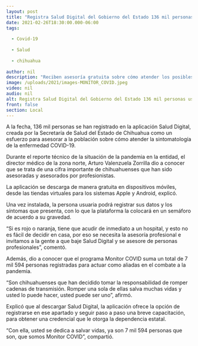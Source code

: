 ```yaml
---
layout: post
title: "Registra Salud Digital del Gobierno del Estado 136 mil personas usuarias"
date: 2021-02-26T18:30:00.000-06:00
tags:
  
  - Covid-19
  
  - Salud
  
  - chihuahua
  
author: nil
description: "Reciben asesoría gratuita sobre cómo atender los posibles síntomas de Sars-Cov2, informa el director médico Arturo Valenzuela Zorrilla; hay ya 7 mil 594 monitores COVID, destaca"
image: /uploads/2021/images-MONITOR_COVID.jpeg
video: nil
audio: nil
alt: Registra Salud Digital del Gobierno del Estado 136 mil personas usuarias
front: false
section: Local
---
```


A la fecha, 136 mil personas se han registrado en la aplicación Salud Digital, creada por la Secretaría de Salud del Estado de Chihuahua como un esfuerzo para asesorar a la población sobre cómo atender la sintomatología de la enfermedad COVID-19.

Durante el reporte técnico de la situación de la pandemia en la entidad, el director médico de la zona norte, Arturo Valenzuela Zorrilla dio a conocer que se trata de una cifra importante de chihuahuenses que han sido asesoradas y asesorados por profesionistas.

La aplicación se descarga de manera gratuita en dispositivos móviles, desde las tiendas virtuales para los sistemas Apple y Android, explicó.

Una vez instalada, la persona usuaria podrá registrar sus datos y los síntomas que presenta, con lo que la plataforma la colocará en un semáforo de acuerdo a su gravedad.

“Si es rojo o naranja, tiene que acudir de inmediato a un hospital, y esto no es fácil de decidir en casa, por eso se necesita la asesoría profesional e invitamos a la gente a que baje Salud Digital y se asesore de personas profesionales”, comentó.

Además, dio a conocer que el programa Monitor COVID suma un total de 7 mil 594 personas registradas para actuar como aliadas en el combate a la pandemia.

“Son chihuahuenses que han decidido tomar la responsabilidad de romper cadenas de transmisión. Romper una sola de ellas salva muchas vidas y usted lo puede hacer, usted puede ser uno”, afirmó.

Explicó que al descargar Salud Digital, la aplicación ofrece la opción de registrarse en ese apartado y seguir paso a paso una breve capacitación, para obtener una credencial que le otorga la dependencia estatal.

“Con ella, usted se dedica a salvar vidas, ya son 7 mil 594 personas que son, que somos Monitor COVID”, compartió.